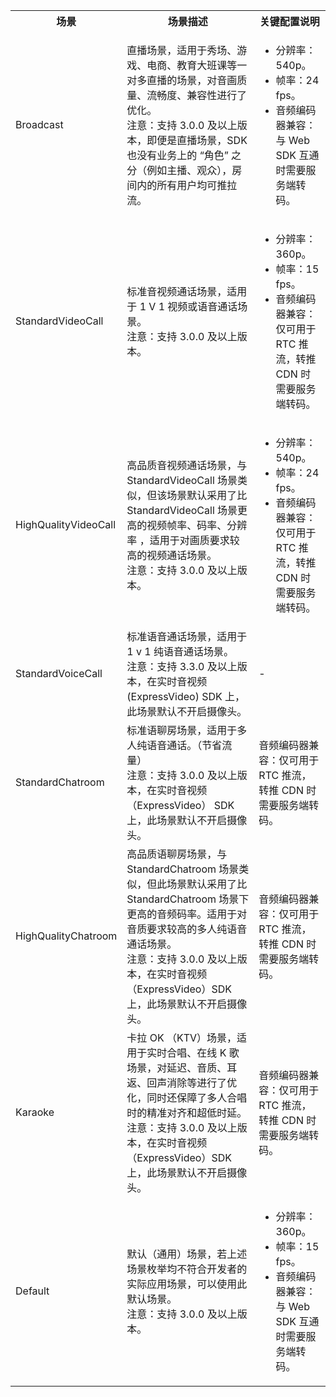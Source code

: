 <table>
  <colgroup>
    <col width="25%">
    <col width="50%">
    <col width="25%">
  </colgroup>
<tbody><tr>
<th>场景</th>
<th>场景描述</th>
<th>关键配置说明</th>
</tr>
<tr>
<td>Broadcast</td>
<td>直播场景，适用于秀场、游戏、电商、教育大班课等一对多直播的场景，对音画质量、流畅度、兼容性进行了优化。
<br>注意：支持 3.0.0 及以上版本，即便是直播场景，SDK 也没有业务上的 “角色” 之分（例如主播、观众），房间内的所有用户均可推拉流。</td>
<td><ul><li>分辨率：540p。</li><li>帧率：24 fps。</li><li>音频编码器兼容：与 Web SDK 互通时需要服务端转码。</li></ul></td>
</tr>
<tr>
<td>StandardVideoCall</td>
<td>标准音视频通话场景，适用于 1 V 1 视频或语音通话场景。<br>注意：支持 3.0.0 及以上版本。</td>
<td><ul><li>分辨率：360p。</li><li>帧率：15 fps。</li><li>音频编码器兼容：仅可用于 RTC 推流，转推 CDN 时需要服务端转码。</li></ul></td>
</tr>
<tr>
<td>HighQualityVideoCall</td>
<td>高品质音视频通话场景，与 StandardVideoCall 场景类似，但该场景默认采用了比 StandardVideoCall 场景更高的视频帧率、码率、分辨率 ，适用于对画质要求较高的视频通话场景。<br>注意：支持 3.0.0 及以上版本。</td>
<td><ul><li>分辨率：540p。</li><li>帧率：24 fps。</li><li>音频编码器兼容：仅可用于 RTC 推流，转推 CDN 时需要服务端转码。</li></ul></td>
</tr>
<tr>
<td>StandardVoiceCall</td>
<td>标准语音通话场景，适用于 1 v 1 纯语音通话场景。
<br>注意：支持 3.3.0 及以上版本，在实时音视频 (ExpressVideo) SDK 上，此场景默认不开启摄像头。</td>
<td>-</td>
</tr>
<tr>
<td>StandardChatroom</td>
<td>标准语聊房场景，适用于多人纯语音通话。（节省流量）
<br>注意：支持 3.0.0 及以上版本，在实时音视频 （ExpressVideo） SDK 上，此场景默认不开启摄像头。</td>
<td>音频编码器兼容：仅可用于 RTC 推流，转推 CDN 时需要服务端转码。</td>
</tr>
<tr>
<td>HighQualityChatroom</td>
<td>高品质语聊房场景，与 StandardChatroom 场景类似，但此场景默认采用了比 StandardChatroom 场景下更高的音频码率。适用于对音质要求较高的多人纯语音通话场景。<br>注意：支持 3.0.0 及以上版本，在实时音视频 （ExpressVideo）SDK 上，此场景默认不开启摄像头。</td>
<td>音频编码器兼容：仅可用于 RTC 推流，转推 CDN 时需要服务端转码。</td>
</tr>
<tr>
<td>Karaoke</td>
<td>卡拉 OK （KTV）场景，适用于实时合唱、在线 K 歌场景，对延迟、音质、耳返、回声消除等进行了优化，同时还保障了多人合唱时的精准对齐和超低时延。
<br>注意：支持 3.0.0 及以上版本，在实时音视频（ExpressVideo）SDK 上，此场景默认不开启摄像头。</td>
<td>音频编码器兼容：仅可用于 RTC 推流，转推 CDN 时需要服务端转码。</td>
</tr>
<tr>
<td>Default</td>
<td>默认（通用）场景，若上述场景枚举均不符合开发者的实际应用场景，可以使用此默认场景。<br>注意：支持 3.0.0 及以上版本。</td>
<td><ul><li>分辨率：360p。</li><li>帧率：15 fps。</li><li>音频编码器兼容：与 Web SDK 互通时需要服务端转码。</li></ul></td>
</tr>
</tbody></table>
